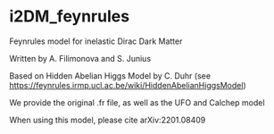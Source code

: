 # i2DM_feynrules
Feynrules model for inelastic Dirac Dark Matter

Written by A. Filimonova and S. Junius

Based on Hidden Abelian Higgs Model by C. Duhr (see https://feynrules.irmp.ucl.ac.be/wiki/HiddenAbelianHiggsModel)

We provide the original .fr file, as well as the UFO and Calchep model

When using this model, please cite arXiv:2201.08409
